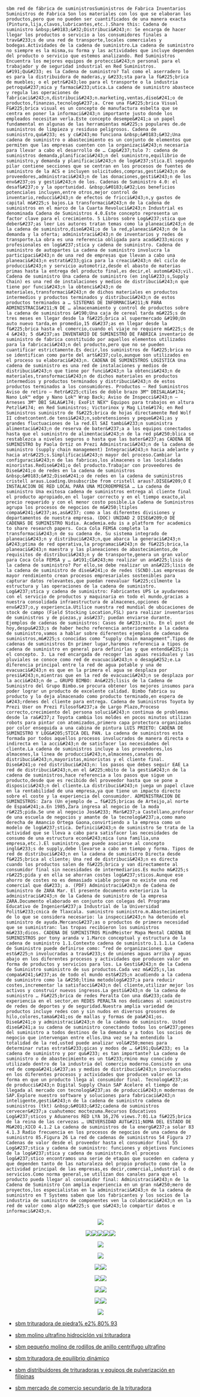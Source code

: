 
```
sbm red de fábrica de suministrosSuministros de Fabrica Inventarios Suministros de Fabrica Son los materiales con los que se elaboran los productos,pero que no pueden ser cuantificados de una manera exacta (Pintura,lija,clavos,lubricantes,etc.).Share this: Cadena de suministro &nbsp;&#0183;&#32;Distribuci&#243;n: Se encarga de hacer llegar los productos o servicio a los consumidores finales a trav&#233;s de una red de transporte,locales comerciales y bodegas.Actividades de la cadena de suministro.La cadena de suministro no siempre es la misma,su forma y las actividades que incluye dependen del producto o servicio que estemos analizando. Red Suministros Encuentra los mejores equipos de protecci&#243;n personal para el trabajador y de seguridad industrial en Red Suministros. &#191;Qu&#233; es la Cadena de suministro? Tal como el aserradero lo es para la distribuidora de maderas,y &#233;sta para la f&#225;brica de muebles; o el petr&#243;leo para el transporte o la industria petroqu&#237;mica y farmac&#233;utica.La cadena de suministro abastece y regula las operaciones de fabricaci&#243;n,distribuci&#243;n.marketing,ventas,dise&#241;o de productos,finanzas,tecnolog&#237;a. Cree una F&#225;brica Visual F&#225;brica visual es un concepto de manufactura esbelta que se centra en poner la informaci&#243;n importante justo donde los empleados necesitan verla.Este concepto desempe&#241;a un papel fundamental en algunas de las herramientas m&#225;s populares de.de suministros de limpieza y residuso peligrosos. Cadena de suministro,qu&#233; es y c&#243;mo funciona &nbsp;&#0183;&#32;Una cadena de suministro o abastecimiento es un conjunto de elementos que permiten que las empresas cuenten con la organizaci&#243;n necesaria para llevar a cabo el desarrollo de … Cap&#237;tulo 7: cadena de suministros demanda,planificaci&#243;n del suministro,equilibrio de suministro,y demanda y planificaci&#243;n de log&#237;stica.El segundo pilar contiene secciones que se centran en los procesos de fuentes de suministro de la ACS e incluyen solicitudes,compras,gesti&#243;n de proveedores,administraci&#243;n de las donaciones,gesti&#243;n de los env&#237;os y gesti&#243;n de los. Cadenas de Suministro 4.0: el desaf&#237;o y la oportunidad. &nbsp;&#0183;&#32;Los beneficios potenciales incluyen,entre otros,mejor control de inventario,reducci&#243;n de efectos de fricci&#243;n,y gastos de capital m&#225;s bajos.La transformaci&#243;n de la cadena de suministros en el marco de la Cuarta Revoluci&#243;n Industrial es denominada Cadena de Suministros 4.0.Este concepto representa un factor clave para el crecimiento. 5 Libros sobre Log&#237;stica que deber&#237;as leer Los autores tratan temas como la planeaci&#243;n de la cadena de suministro,dise&#241;o de la red,planeaci&#243;n de la demanda y la oferta; administraci&#243;n de inventarios y redes de transporte.La obra es una referencia obligada para acad&#233;micos y profesionales en log&#237;stica y cadena de suministro. Cadena de suministro de autopartes La cadena de suministro involucra la participaci&#243;n de una red de empresas que llevan a cabo una planeaci&#243;n estrat&#233;gica para la creaci&#243;n del ciclo de producci&#243;n y servicio automotriz,desde el abasto de materias primas hasta la entrega del producto final,es decir,el autom&#243;vil. Cadena de suministro Una cadena de suministro (en ingl&#233;s,Supply Chain) es una red de instalaciones y medios de distribuci&#243;n que tiene por funci&#243;n la obtenci&#243;n de materiales,transformaci&#243;n de dichos materiales en productos intermedios y productos terminados y distribuci&#243;n de estos productos terminados a … SISTEMAS DE INFORMACI&#211;N PARA ADMINISTRACI&#211;N DE … almacenamiento y control de productos sobre la cadena de suministros &#190;Una caja de cereal tarda m&#225;s de tres meses en llegar desde la f&#225;brica al supermercado &#190;Un auto nuevo tarda,en promedio,15 d&#237;as en llegar desde la f&#225;brica hasta el comercio,cuando el viaje no requiere m&#225;s de 4 &#243; 5 d&#237;as INVENTARIO DE SUMINISTRO DE FABRICA inventario de suministro de fabrica constituido por aquellos elementos utilizados para la fabricaci&#243;n del producto,pero que no se pueden cuantificar estrictamente.Es decir,los suministros de f&#225;brica no se identifican como parte del art&#237;culo,aunque son utilizados en el proceso su elaboraci&#243;n. CADENA DE SUMINISTROS LOGISTICA Una cadena de suministro es una red de instalaciones y medios de distribuci&#243;n que tiene por funci&#243;n la obtenci&#243;n de materiales,transformaci&#243;n de dichos materiales en productos intermedios y productos terminados y distribuci&#243;n de estos productos terminados a los consumidores. Productos — Red Suministros Aviso de retiro — Retr&#225;ctiles de doble brazo 3M™ DBISALA&#174; Nano Lok™ edge y Nano Lok™ Wrap Back; Aviso de Inspecci&#243;n — Arneses 3M™ DBI SALA&#174; ExoFit NEX™ Equipos para trabajos en altura Petzl&#174; en Red Suministros; Victorinox y Mag Lite&#174; en Red Suministros suministro de f&#225;brica de hojas directamente Red Wolf II cdnetcontent.de tensi&#243;n,sobretensiones y peque&#241;as y grandes fluctuaciones de la red.El SAI tambi&#233;n suministra alimentaci&#243;n de reserva de bater&#237;a a los equipos conectados hasta que el suministro de alimentaci&#243;n de la red p&#250;blica se restablezca a niveles seguros o hasta que las bater&#237;as CADENA DE SUMINISTRO by Paola Ortiz on Prezi Administraci&#243;n de la cadena de suministro (supply chain management) Integraci&#243;n hacia adelante y hacia atr&#225;s.Simplificaci&#243;n mayor del proceso.Cambiar la configuraci&#243;n de las fabricas,los almacenes o las localidades minoristas.Redise&#241;o del producto.Trabajar con proveedores de Dise&#241;o de redes en la cadena de suministros &nbsp;&#0183;&#32;Dise&#241;o de redes en la cadena de suministros cristell araus.Loading.Unsubscribe from cristell araus?.DISE&#209;O E INSTALACION DE RED LOCAL PARA UNA MICROEMPRESA … La cadena de suministro Una exitosa cadena de suministros entrega al cliente final el producto apropiado,en el lugar correcto y en el tiempo exacto,al precio requerido y con el menor costo posible.La Cadena de Suministros agrupa los procesos de negocios de m&#250;ltiples compa&#241;&#237;as,as&#237; como a las diferentes divisiones y departamentos de nuestra empresa. (DOC) UNIDAD 2 DISE&#209;O DE CADENAS DE SUMINISTRO Nidia. Academia.edu is a platform for academics to share research papers. Coca Cola FEMSA completa la transformaci&#243;n de su cadena de. Su sistema integrado de planeaci&#243;n y distribuci&#243;n,que abarca la generaci&#243;n &#243;ptima de red operativa,la programaci&#243;n de f&#225;brica,la planeaci&#243;n maestra y las planeaciones de abastecimientos,de requisitos de distribuci&#243;n y de transporte,genera un gran valor para Coca Cola FEMSA y … &#191;C&#243;mo realizar un an&#225;lisis de la cadena de suministro? Por ello,se debe realizar un an&#225;lisis de la cadena de suministro de dise&#241;o de redes (SCND).Las empresas de mayor rendimiento crean procesos empresariales sostenibles para capturar datos relevantes,que puedan reevaluar f&#225;cilmente la estructura y las operaciones de la cadena de suministro. Log&#237;stica y cadena de suministro: Fabricantes UPS Le ayudaremos con el servicio de productos y maquinaria en todo el mundo,gracias a nuestra consolidada infraestructura de almacenes,opciones de env&#237;o,y experiencia.Utilice nuestra red mundial de ubicaciones de stock de campo (Field Stocking Location,FSL) para realizar inventarios de suministros y de piezas,y as&#237; puedan enviarse durante. Ejemplos de cadenas de suministros: Casos de &#233;xito. En el post de hoy,despu&#233;s de haber hecho referencia anteriormente a la cadena de suministro,vamos a hablar sobre diferentes ejemplos de cadenas de suministros,m&#225;s conocidas como “supply chain management”.Tipos de cadenas de suministros En primer lugar,haremos referencia a tipos de cadena de suministro en general para definirlas y que entend&#225;is el concepto. 3. La red encargada de recoger las aguas residuales y las pluviales se conoce como red de evacuaci&#243;n o desag&#252;e.La diferencia principal entre la red de agua potable y una de evacuaci&#243;n es que en la primera el agua se desplaza por presi&#243;n,mientras que en la red de evacuaci&#243;n se desplaza por la acci&#243;n de … GRUPO BIMBO: An&#225;lisis de la Cadena de Suministro del Grupo Bimbo.se procura obtener los mejores insumos para poder lograr un producto de excelente calidad. Bimbo fabrica su producto y lo deja almacenado como producto terminado,en espera de &#243;rdenes del cliente para entrega. Cadena de Suministros Toyota by Prezi User on Prezi Filosof&#237;a de Largo Plazo,Proceso correcto,crecimiento del persona soluci&#243;n continua de problemas desde la ra&#237;z Toyota cambia los moldes en pocos minutos utilizan robots para pintar con atomizados,primero capa protectora organizados por color enseguida a una cabina de pintura LUIS PRIETO: CADENA DE SUMINISTRO Y LOG&#205;STICA DEL PAN. La cadena de suministros esta formada por todos aquellos procesos involucrados de manera directa o indirecta en la acci&#243;n de satisfacer las necesidades del cliente.La cadena de suministros incluye a los proveedores,los almacenes,la linea de producci&#243;n,almacenes,canales de distribuci&#243;n,mayoristas,minoristas y el cliente final. Dise&#241;o red distribuci&#243;n: los pasos que debes seguir EAE La red de distribuci&#243;n,en el &#225;mbito de la gesti&#243;n de la cadena de suministros,hace referencia a los pasos que sigue un producto,desde que es recibido del proveedor hasta que se pone a disposici&#243;n del cliente.La distribuci&#243;n juega un papel clave en la rentabilidad de una empresa,ya que tiene un impacto directo sobre el coste y la experiencia del consumidor. ADMINISTRACION DE SUMINISTROS: Zara (Un ejemplo de … f&#225;bricas de Arteijo,al norte de Espa&#241;a.En 1985,Zara ingresa al negocio de la moda r&#225;pida.Se une al negocio Jos&#233; Mar&#237;a Castellano,profesor de una escuela de negocios y amante de la tecnolog&#237;a,como mano derecha de Amancio Ortega Gaona,convirtiendo a la empresa como un modelo de log&#237;stica. Definici&#243;n de suministro Se trata de la actividad que se lleva a cabo para satisfacer las necesidades de consumo de una estructura econ&#243;mica (una familia,una empresa,etc.).El suministro,que puede asociarse al concepto ingl&#233;s de supply,debe llevarse a cabo en tiempo y forma. Tipos de red de distribuci&#243;n en la cadena de suministro Directa desde f&#225;brica al cliente; Una red de distribuci&#243;n es directa cuando los productos salen de f&#225;brica y van directamente al consumidor final sin necesidades de intermediarios.Es mucho m&#225;s r&#225;pida y en ella se ahorran costes log&#237;sticos.Aunque ese ahorro de costes no es demasiado viable porque no existe una red comercial que d&#233; a. (PDF) Administraci&#243;n de Cadena de Suministro de ZARA Mar. El presente documento exterioriza la administraci&#243;n de la Cadena de suministro de la empresa ZARA.Documento elaborado en conjunto con colegas del Programa Educativo de Ingenier&#237;a Industrial de la Universidad Polit&#233;cnica de Tlaxcala. suministro suministro.m.Abastecimiento de lo que se considera necesario: la inspecci&#243;n ha detenido el suministro de ayuda.Mercanc&#237;as o productos de primera necesidad que se suministran: las tropas recibieron los suministros m&#233;dicos. CADENA DE SUMINISTROS MindMeister Mapa Mental CADENA DE SUMINISTROS por tony aranda v 1.Marco conceptual y estructura de la cadena de suministro 1.1.Contexto cadena de suministro.1.1.1.La Cadena de Suministro puede definirse como: “red de organizaciones que est&#225;n involucradas a trav&#233;s de uniones aguas arriba y aguas abajo en los diferentes procesos y actividades que producen valor en forma de productos y servicios para los. La Gesti&#243;n de la Cadena de Suministro suministro de sus productos.Cada vez m&#225;s,las compa&#241;&#237;as de todo el mundo est&#225;n acudiendo a la cadena de suministro como la &#250;ltima metodolog&#237;a para reducir costes,incrementar la satisfacci&#243;n del cliente,utilizar mejor los activos y construir nuevos ingresos.La gesti&#243;n de la cadena de suministro … F&#225;brica de redes Peralta Con una d&#233;cada de experiencia en el sector,en REDES PERALTA nos dedicamos al suministro de redes de deportes y de seguridad.Nuestra amplia variedad de productos incluye redes con y sin nudos en diversos grosores de hilo,colores,tama&#241;os de mallas y formas de pa&#241;os. Dise&#241;o y administraci&#243;n de la cadena de suministro. Usted dise&#241;a su cadena de suministro conectando todos los or&#237;genes del suministro a todos destinos de la demanda y a todos los socios de negocio que intervengan entre ellos.Una vez se ha entendido la totalidad de la red,usted puede analizar vol&#250;menes para determinar rutas estrat&#233;gicas y modos de … &#191;Qu&#233; es la cadena de suministro y por qu&#233; es tan importante? La cadena de suministro o de abastecimiento es un t&#233;rmino muy conocido y utilizado dentro de la industria del comercio moderno.Consiste en una red de compa&#241;&#237;as y medios de distribuci&#243;n involucrados en los diferentes procesos y actividades que producen valor en la forma en que un producto llega al consumidor final. Tecnolog&#237;as de producci&#243;n Digital Supply Chain SAP Acelere el tiempo de llegada al mercado con tecnolog&#237;as de producci&#243;n modernas de SAP.Explore nuestro software y soluciones para fabricaci&#243;n inteligente,gesti&#243;n de la cadena de suministro cadena de suministros (tkt) &nbsp;&#0183;&#32;cadena de suministros cervecer&#237;a cuahutemoc moctezuma.Recursos Educativos Log&#237;sticos y Aduaneros RED LYA 16,276 views.7:01.La f&#225;brica de la reina de las cervezas … UNIVERSIDAD AUT&#211;NOMA DEL ESTADO DE M&#201;XICO 4.1.2 La cadena de suministros de la energ&#237;a solar 83 4.1.3 Radio frecuencia en los procesos de negocios de una cadena de suministro 85.Figura 26 La red de cadenas de suministros 54 Figura 27 Cadenas de valor desde el proveedor hasta el consumidor final 55 Log&#237;stica y cadena de suministro: funciones y objetivos Funciones de la log&#237;stica y cadena de suministro.En el proceso log&#237;stico encontramos una serie de etapas que suceden en cadena y que dependen tanto de las naturaleza del propio producto como de la actividad principal de las empresas,es decir,comercial,industrial o de servicios.Como norma general,se utilizan dos canales para que el producto pueda llegar al consumidor final: Administraci&#243;n de la Cadena de Suministro Con amplia experiencia en un gran n&#250;mero de proyectos,los especialistas en la administraci&#243;n de la cadena de suministro en T Systems saben que los fabricantes y los socios de la industria de suministro de componentes ven la colaboraci&#243;n en la red de valor como algo m&#225;s que s&#243;lo compartir datos e informaci&#243;n. 
```

<div align="center">

<a href="https://es-crusher.shibang-china.com/github&k=sbm+red+de+f%C3%A1brica+de+suministros"><img src="https://static.shibang-china.com/es/crusher/logo.jpg"></a>

<a href="https://es-crusher.shibang-china.com/github&k=sbm+red+de+f%C3%A1brica+de+suministros"><img src="https://static.shibang-china.com/es/crusher/index.jpg"></a><a href="https://es-crusher.shibang-china.com/material.htmlgithub&k=sbm+red+de+f%C3%A1brica+de+suministros"><img src="https://static.shibang-china.com/es/crusher/material.jpg"></a><a href="https://es-crusher.shibang-china.com/application.htmlgithub&k=sbm+red+de+f%C3%A1brica+de+suministros"><img src="https://static.shibang-china.com/es/crusher/application.jpg"></a><a href="https://es-crusher.shibang-china.com/aboutus.htmlgithub&k=sbm+red+de+f%C3%A1brica+de+suministros"><img src="https://static.shibang-china.com/es/crusher/aboutus.jpg"></a><a href="https://es-crusher.shibang-china.com/contact.htmlgithub&k=sbm+red+de+f%C3%A1brica+de+suministros"><img src="https://static.shibang-china.com/es/crusher/contact.jpg"></a>

<a href="https://es-crusher.shibang-china.com/github&k=sbm+red+de+f%C3%A1brica+de+suministros"><img src="https://static.shibang-china.com/es/crusher/banner.jpg"></a>

<a href="https://swt.shibang-china.com/github&k=sbm+red+de+f%C3%A1brica+de+suministros"><img src="https://static.shibang-china.com/es/crusher/text.jpg"></a>

<a href="https://swt.shibang-china.com/github&k=sbm+red+de+f%C3%A1brica+de+suministros"><img src="https://static.shibang-china.com/es/crusher/chat.jpg"></a><a href="https://es-crusher.shibang-china.com/contact.htmlgithub&k=sbm+red+de+f%C3%A1brica+de+suministros"><img src="https://static.shibang-china.com/es/crusher/message.jpg"></a>

<a href="https://es-crusher.shibang-china.com/products/pe.htmlgithub&k=sbm+red+de+f%C3%A1brica+de+suministros"><img src="https://static.shibang-china.com/es/crusher/pe.jpg"></a><a href="https://es-crusher.shibang-china.com/products/pf.htmlgithub&k=sbm+red+de+f%C3%A1brica+de+suministros"><img src="https://static.shibang-china.com/es/crusher/pf.jpg"></a>

<a href="https://es-crusher.shibang-china.com/products/hpt.htmlgithub&k=sbm+red+de+f%C3%A1brica+de+suministros"><img src="https://static.shibang-china.com/es/crusher/hpt.jpg"></a><a href="https://es-crusher.shibang-china.com/products/vsi.htmlgithub&k=sbm+red+de+f%C3%A1brica+de+suministros"><img src="https://static.shibang-china.com/es/crusher/vsi.jpg"></a>

<a href="https://es-crusher.shibang-china.com/products/klv.htmlgithub&k=sbm+red+de+f%C3%A1brica+de+suministros"><img src="https://static.shibang-china.com/es/crusher/klv.jpg"></a><a href="https://es-crusher.shibang-china.com/products/portable.htmlgithub&k=sbm+red+de+f%C3%A1brica+de+suministros"><img src="https://static.shibang-china.com/es/crusher/portable.jpg"></a>

<a href="https://swt.shibang-china.com/github&k=sbm+red+de+f%C3%A1brica+de+suministros"><img src="https://static.shibang-china.com/es/crusher/case.jpg"></a>

</div>


* [sbm trituradora de piedra% e2% 80% 93](sbm%20trituradora%20de%20piedra%25%20e2%25%2080%25%2093.md)

* [sbm molino ultrafino hidrociclón vsi trituradora](sbm%20molino%20ultrafino%20hidrocicl%C3%B3n%20vsi%20trituradora.md)

* [sbm pequeño molino de rodillos de anillo centrífugo ultrafino](sbm%20peque%C3%B1o%20molino%20de%20rodillos%20de%20anillo%20centr%C3%ADfugo%20ultrafino.md)

* [sbm trituradora de equilibrio dinámico](sbm%20trituradora%20de%20equilibrio%20din%C3%A1mico.md)

* [sbm distribuidores de trituradoras y equipos de pulverización en filipinas](sbm%20distribuidores%20de%20trituradoras%20y%20equipos%20de%20pulverizaci%C3%B3n%20en%20filipinas.md)

* [sbm mercado de comercio secundario de la trituradora](sbm%20mercado%20de%20comercio%20secundario%20de%20la%20trituradora.md)